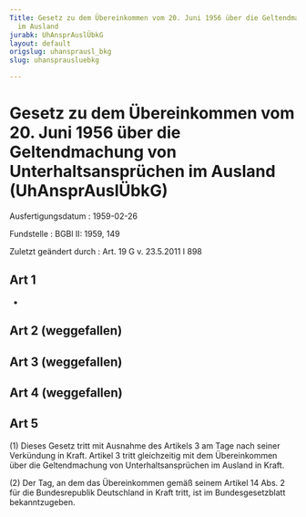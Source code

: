 ```yaml
---
Title: Gesetz zu dem Übereinkommen vom 20. Juni 1956 über die Geltendmachung von Unterhaltsansprüchen
  im Ausland
jurabk: UhAnsprAuslÜbkG
layout: default
origslug: uhansprausl_bkg
slug: uhansprausluebkg

---
```


# Gesetz zu dem Übereinkommen vom 20. Juni 1956 über die Geltendmachung von Unterhaltsansprüchen im Ausland (UhAnsprAuslÜbkG)

Ausfertigungsdatum
:   1959-02-26

Fundstelle
:   BGBl II: 1959, 149

Zuletzt geändert durch
:   Art. 19 G v. 23.5.2011 I 898


## Art 1

-


## Art 2 (weggefallen)



## Art 3 (weggefallen)



## Art 4 (weggefallen)



## Art 5

(1) Dieses Gesetz tritt mit Ausnahme des Artikels 3 am Tage nach
seiner Verkündung in Kraft. Artikel 3 tritt gleichzeitig mit dem
Übereinkommen über die Geltendmachung von Unterhaltsansprüchen im
Ausland in Kraft.

(2) Der Tag, an dem das Übereinkommen gemäß seinem Artikel 14 Abs. 2
für die Bundesrepublik Deutschland in Kraft tritt, ist im
Bundesgesetzblatt bekanntzugeben.

